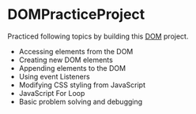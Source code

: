 # DOMPracticeProject

Practiced following topics by building this [DOM](https://sasigit7.github.io/DOMPracticeProject/) project.

* Accessing elements from the DOM
* Creating new DOM elements 
* Appending elements to the DOM
* Using event Listeners
* Modifying CSS styling from JavaScript
* JavaScript For Loop
* Basic problem solving and debugging
